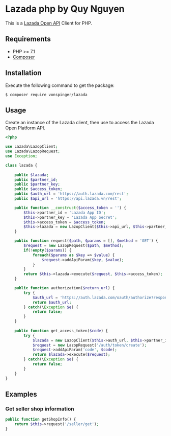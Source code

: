 # Lazada php by Quy Nguyen

This is a [Lazada Open API](https://open.lazada.com) Client for PHP.

## Requirements

* PHP >= 7.1
* [Composer](https://getcomposer.org/download/)

## Installation

Execute the following command to get the package:

```
$ composer require vonspinger/lazada
```

## Usage

Create an instance of the Lazada client, then use to access the Lazada Open Platform API.

```php
<?php

use Lazada\LazopClient;
use Lazada\LazopRequest;
use Exception;

class lazada {
    
    public $lazada;
    public $partner_id;
    public $partner_key;
    public $access_token;
    public $auth_url = 'https://auth.lazada.com/rest';
    public $api_url = 'https://api.lazada.vn/rest';

    public function __construct($access_token = '') {
        $this->partner_id = 'Lazada App ID';
        $this->partner_key = 'Lazada App Secret';
        $this->access_token = $access_token;
        $this->lazada = new LazopClient($this->api_url, $this->partner_id, $this->partner_key);
    }

    public function request($path, $params = [], $method = 'GET') {
        $request = new LazopRequest($path, $method);
        if(!empty($params)) {
            foreach($params as $key => $value) {
                $request->addApiParam($key, $value);
            }
        }
        return $this->lazada->execute($request, $this->access_token);
    }

    public function authorization($return_url) {
        try {
            $auth_url = 'https://auth.lazada.com/oauth/authorize?response_type=code&force_auth=true&redirect_uri='.$return_url."&client_id=".$this->partner_id;
            return $auth_url;
        } catch(\Exception $e) {
            return false;
        }
    }
    
    public function get_access_token($code) {
        try {
            $lazada = new LazopClient($this->auth_url, $this->partner_id, $this->partner_key);
            $request = new LazopRequest('/auth/token/create');
            $request->addApiParam('code', $code);
            return $lazada->execute($request);
        } catch(\Exception $e) {
            return false;
        }
    }
}
```

## Examples

### Get seller shop information

```php
public function getShopInfo() {
    return $this->request('/seller/get');
}
```

